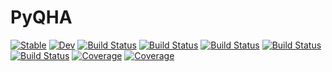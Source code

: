 # PyQHA

[![Stable](https://img.shields.io/badge/docs-stable-blue.svg)](https://MineralsCloud.github.io/PyQHA.jl/stable)
[![Dev](https://img.shields.io/badge/docs-dev-blue.svg)](https://MineralsCloud.github.io/PyQHA.jl/dev)
[![Build Status](https://github.com/MineralsCloud/PyQHA.jl/workflows/CI/badge.svg)](https://github.com/MineralsCloud/PyQHA.jl/actions)
[![Build Status](https://travis-ci.com/MineralsCloud/PyQHA.jl.svg?branch=master)](https://travis-ci.com/MineralsCloud/PyQHA.jl)
[![Build Status](https://ci.appveyor.com/api/projects/status/github/MineralsCloud/PyQHA.jl?svg=true)](https://ci.appveyor.com/project/MineralsCloud/PyQHA-jl)
[![Build Status](https://cloud.drone.io/api/badges/MineralsCloud/PyQHA.jl/status.svg)](https://cloud.drone.io/MineralsCloud/PyQHA.jl)
[![Build Status](https://api.cirrus-ci.com/github/MineralsCloud/PyQHA.jl.svg)](https://cirrus-ci.com/github/MineralsCloud/PyQHA.jl)
[![Coverage](https://codecov.io/gh/MineralsCloud/PyQHA.jl/branch/master/graph/badge.svg)](https://codecov.io/gh/MineralsCloud/PyQHA.jl)
[![Coverage](https://coveralls.io/repos/github/MineralsCloud/PyQHA.jl/badge.svg?branch=master)](https://coveralls.io/github/MineralsCloud/PyQHA.jl?branch=master)
